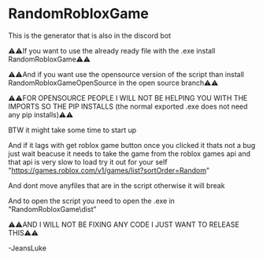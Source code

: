 # RandomRobloxGame
This is the generator that is also in the discord bot

⚠️⚠️If you want to use the already ready file with the .exe install RandomRobloxGame⚠️⚠️

⚠️⚠️And if you want use the opensource version of the script than install RandomRobloxGameOpenSource in the open source branch⚠️⚠️

⚠️⚠️FOR OPENSOURCE PEOPLE I WILL NOT BE HELPING YOU WITH THE IMPORTS SO THE PIP INSTALLS (the normal exported .exe does not need any pip installs)⚠️⚠️

BTW it might take some time to start up

And if it lags with get roblox game button once you clicked it thats not a bug just wait beacuse it needs to take the game from the roblox games api and that api is very slow to load try it out for your self  "https://games.roblox.com/v1/games/list?sortOrder=Random" 

And dont move anyfiles that are in the script otherwise it will break

And to open the script you need to open the .exe in "RandomRobloxGame\dist"

⚠️⚠️AND I WILL NOT BE FIXING ANY CODE I JUST WANT TO RELEASE THIS⚠️⚠️

-JeansLuke
